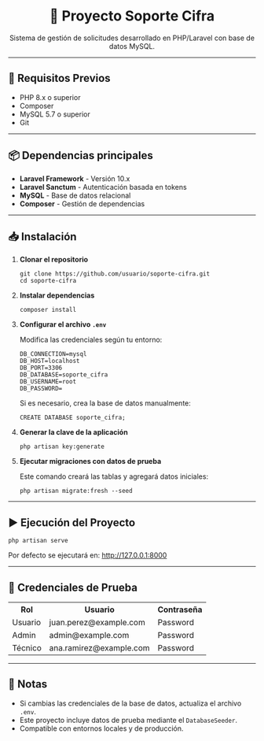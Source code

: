 <h1 align="center">📌 Proyecto Soporte Cifra</h1>

<p align="center">
  Sistema de gestión de solicitudes desarrollado en PHP/Laravel con base de datos MySQL.  
</p>

<hr>

<h2>🚀 Requisitos Previos</h2>
<ul>
  <li>PHP 8.x o superior</li>
  <li>Composer</li>
  <li>MySQL 5.7 o superior</li>
  <li>Git</li>
</ul>

<hr>
<h2>📦 Dependencias principales</h2>
<ul>
  <li><strong>Laravel Framework</strong> - Versión 10.x</li>
  <li><strong>Laravel Sanctum</strong> - Autenticación basada en tokens</li>
  <li><strong>MySQL</strong> - Base de datos relacional</li>
  <li><strong>Composer</strong> - Gestión de dependencias</li>
</ul>
<hr>


<h2>📥 Instalación</h2>

<ol>
  <li><strong>Clonar el repositorio</strong></li>
  <pre><code>git clone https://github.com/usuario/soporte-cifra.git
cd soporte-cifra</code></pre>

  <li><strong>Instalar dependencias</strong></li>
  <pre><code>composer install</code></pre>

  <li><strong>Configurar el archivo <code>.env</code></strong></li>
  <p>Modifica las credenciales según tu entorno:</p>
  <pre><code>DB_CONNECTION=mysql
DB_HOST=localhost
DB_PORT=3306
DB_DATABASE=soporte_cifra
DB_USERNAME=root
DB_PASSWORD=
</code></pre>

  <p>Si es necesario, crea la base de datos manualmente:</p>
  <pre><code>CREATE DATABASE soporte_cifra;</code></pre>

  <li><strong>Generar la clave de la aplicación</strong></li>
  <pre><code>php artisan key:generate</code></pre>

  <li><strong>Ejecutar migraciones con datos de prueba</strong></li>
  <p>Este comando creará las tablas y agregará datos iniciales:</p>
  <pre><code>php artisan migrate:fresh --seed</code></pre>
</ol>

<hr>

<h2>▶️ Ejecución del Proyecto</h2>
<pre><code>php artisan serve</code></pre>
<p>Por defecto se ejecutará en: <a href="http://127.0.0.1:8000" target="_blank">http://127.0.0.1:8000</a></p>

<hr>

<h2>🔑 Credenciales de Prueba</h2>
<table>
  <tr>
    <th>Rol</th>
    <th>Usuario</th>
    <th>Contraseña</th>
  </tr>
  <tr>
    <td>Usuario</td>
    <td>juan.perez@example.com</td>
    <td>Password</td>
  </tr>
  <tr>
    <td>Admin</td>
    <td>admin@example.com</td>
    <td>Password</td>
  </tr>
  <tr>
    <td>Técnico</td>
    <td>ana.ramirez@example.com</td>
    <td>Password</td>
  </tr>
</table>

<hr>

<h2>📌 Notas</h2>
<ul>
  <li>Si cambias las credenciales de la base de datos, actualiza el archivo <code>.env</code>.</li>
  <li>Este proyecto incluye datos de prueba mediante el <code>DatabaseSeeder</code>.</li>
  <li>Compatible con entornos locales y de producción.</li>
</ul>
